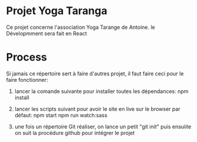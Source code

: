 # Projet Yoga Taranga

Ce projet concerne l'association Yoga Tarange de Antoine.
le Dévelopmment sera fait en React

# Process

Si jamais ce répertoire sert à faire d'autres projet, il faut faire ceci pour le faire fonctionner:

1. lancer la comande suivante pour installer toutes les dépendances:
   npm install

2. lancer les scripts suivant pour avoir le site en live sur le browser par défaut:
   npm start
   npm run watch:sass

3. une fois un répertoire Git réaliser, on lance un petit "git init" puis ensuiite on suit la procédure github pour intégrer le projet
